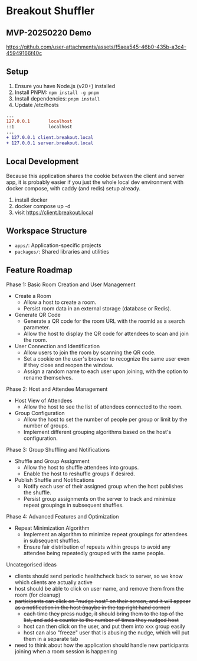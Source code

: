 # Breakout Shuffler

## MVP-20250220 Demo

https://github.com/user-attachments/assets/f5aea545-46b0-435b-a3c4-45949166f40c

## Setup

1. Ensure you have Node.js (v20+) installed
2. Install PNPM: `npm install -g pnpm`
3. Install dependencies: `pnpm install`
4. Update /etc/hosts

```diff
...
127.0.0.1       localhost
::1             localhost
...
+ 127.0.0.1 client.breakout.local
+ 127.0.0.1 server.breakout.local
```

## Local Development

Because this application shares the cookie between the client and server app, it is probably easier if you just the whole local dev environment with docker compose, with caddy (and redis) setup already.

1. install docker
2. docker compose up -d
3. visit https://client.breakout.local

## Workspace Structure

- `apps/`: Application-specific projects
- `packages/`: Shared libraries and utilities

## Feature Roadmap

Phase 1: Basic Room Creation and User Management

* Create a Room
    * Allow a host to create a room.
    * Persist room data in an external storage (database or Redis).
* Generate QR Code
    * Generate a QR code for the room URL with the roomId as a search parameter.
    * Allow the host to display the QR code for attendees to scan and join the room.
* User Connection and Identification
    * Allow users to join the room by scanning the QR code.
    * Set a cookie on the user's browser to recognize the same user even if they close and reopen the window.
    * Assign a random name to each user upon joining, with the option to rename themselves.

Phase 2: Host and Attendee Management

* Host View of Attendees
    * Allow the host to see the list of attendees connected to the room.
* Group Configuration
    * Allow the host to set the number of people per group or limit by the number of groups.
    * Implement different grouping algorithms based on the host's configuration.

Phase 3: Group Shuffling and Notifications

* Shuffle and Group Assignment
    * Allow the host to shuffle attendees into groups.
    * Enable the host to reshuffle groups if desired.
* Publish Shuffle and Notifications
    * Notify each user of their assigned group when the host publishes the shuffle.
    * Persist group assignments on the server to track and minimize repeat groupings in subsequent shuffles.

Phase 4: Advanced Features and Optimization

* Repeat Minimization Algorithm
    * Implement an algorithm to minimize repeat groupings for attendees in subsequent shuffles.
    * Ensure fair distribution of repeats within groups to avoid any attendee being repeatedly grouped with the same people.

Uncategorised ideas

* clients should send periodic healthcheck back to server, so we know which clients are actually active
* host should be able to click on user name, and remove them from the room (for cleanup)
* ~~participants can click on "nudge host" on their screen, and it will appear as a notification in the host (maybe in the top right hand corner)~~
    * ~~each time they press nudge, it should bring them to the top of the list, and add a counter to the number of times they nudged host~~
    * host can then click on the user, and put them into xxx group easily
    * host can also "freeze" user that is abusing the nudge, which will put them in a separate tab
* need to think about how the application should handle new participants joining when a room session is happening

